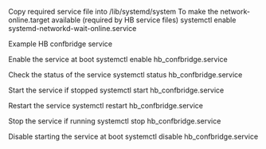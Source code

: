 Copy required service file into /lib/systemd/system
To make the network-online.target available (required by HB service files)
systemctl enable systemd-networkd-wait-online.service


Example HB confbridge service

Enable the service at boot
systemctl enable hb_confbridge.service

Check the status of the service
systemctl status hb_confbridge.service

Start the service if stopped
systemctl start hb_confbridge.service

Restart the service
systemctl restart hb_confbridge.service

Stop the service if running
systemctl stop hb_confbridge.service

Disable starting the service at boot
systemctl disable hb_confbridge.service
